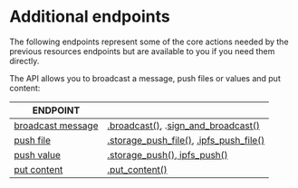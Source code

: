 # Additional endpoints

The following endpoints represent some of the core actions needed by the previous resources endpoints but are available to you if you need them directly.

The API allows you to broadcast a message, push files or values and put content:

| ENDPOINT                            |                                                                                                                        |
| ----------------------------------- | ---------------------------------------------------------------------------------------------------------------------- |
| [broadcast message](broadcast.md)   | [.broadcast()](broadcast.md#1-message), .[sign\_and\_broadcast()](broadcast.md#2-sign-message-and-broadcast)           |
| [push file](storage\_push\_file.md) | [.storage\_push\_file()](storage\_push\_file.md#1-to-storage), [.ipfs\_push\_file()](storage\_push\_file.md#2-to-ipfs) |
| [push value](storage\_push.md)      | [.storage\_push()](storage\_push.md#1-to-storage),[ ipfs\_push()](storage\_push.md#2-to-ipfs)                          |
| [put content](put-content.md)       | [.put\_content()](put-content.md)                                                                                      |

